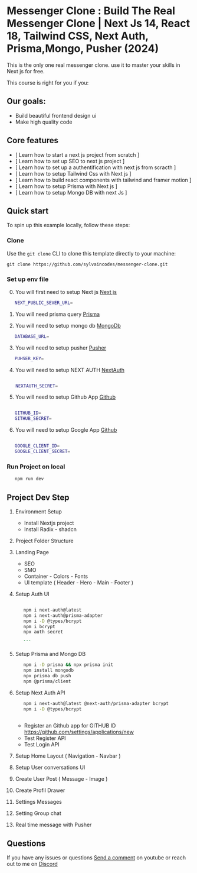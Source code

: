 # Messenger Clone : Build The Real Messenger Clone | Next Js 14, React 18, Tailwind CSS, Next Auth, Prisma,Mongo, Pusher (2024) 

This is the only one real messenger clone. use it to master your skills in Next js for free.

This course is right for you if you:

## Our goals:

- Build beautiful frontend design ui
- Make high quality code 


## Core features

- [ Learn how to start a next js project from scratch ]
- [ Learn how to set up SEO to next js project ]
- [ Learn how to set up a authentification with next js from scracth ]
- [ Learn how to setup Tailwind Css with Next js ]
- [ Learn how to build react components with tailwind and framer motion ]
- [ Learn how to setup Prisma with Next js ]
- [ Learn how to setup Mongo DB with next Js ]



## Quick start

To spin up this example locally, follow these steps:

### Clone

  Use the `git clone` CLI to clone this template directly to your machine:

    git clone https://github.com/sylvaincodes/messenger-clone.git

### Set up env file

0. You will first need to setup Next js  [Next js](https://nextjs.org/docs/getting-started/installation) 

```bash
   NEXT_PUBLIC_SEVER_URL=
   ```
   
1. You will need prisma query [Prisma](https://www.prisma.io/docs/getting-started) 


2. You will need to setup mongo db  [MongoDb](https://account.mongodb.com/account/login) 

```bash
   DATABASE_URL=
   ```

3. You will need to setup pusher  [Pusher](https://pusher.com)

```bash
   PUHSER_KEY=
   ```
   
4. You will need to setup NEXT AUTH  [NextAuth](https://nextauth.com)
   
   ```bash

   NEXTAUTH_SECRET=

   ```


   
5. You will need to setup Github App [Github](https://github.com/settings/applications/new)

```bash

   GITHUB_ID= 
   GITHUB_SECRET=


   ```
   
6. You will need to setup Google App [Github](https://console.cloud.google.com/welcome)

```bash

   GOOGLE_CLIENT_ID= 
   GOOGLE_CLIENT_SECRET=


   ```

### Run Project on local

```bash
   npm run dev
   ```


## Project Dev Step 

1. Environment Setup
    - Install Nextjs project
    - Install Radix - shadcn

2. Project Folder Structure

3. Landing Page
    -   SEO 
    -   SMO
    -   Container - Colors - Fonts 
    -   UI template ( Header - Hero - Main - Footer )

4. Setup Auth UI
  
      ```bash

         npm i next-auth@latest
         npm i next-auth@prisma-adapter 
         npm i -D @types/bcrypt 
         npm i bcrypt
         npx auth secret

         ```

5. Setup Prisma and Mongo DB 
      
      ```bash
         npm i -D prisma && npx prisma init
         npm install mongodb
         npx prisma db push
         npm @prisma/client
      ```
6. Setup Next Auth API

      ```bash
         npm i next-auth@latest @next-auth/prisma-adapter bcrypt
         npm i -D @types/bcrypt
         
      ```
    - Register an Github app for GITHUB ID  https://github.com/settings/applications/new
    - Test Register API
    - Test Login API 

7. Setup Home Layout ( Navigation - Navbar )
8. Setup User conversations UI
9. Create User Post ( Message - Image )
10. Create Profil Drawer
11. Settings Messages 
12. Setting Group chat
13. Real time message with Pusher


## Questions

If you have any issues or questions [Send a comment](https://www.youtube.com/channel/UCmPmOdDw941pdi8YmIPjyEA) on youtube or reach out to me on  [Discord](https://discord.com/channels/1234070993996091503/1234070994512248853) 
